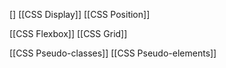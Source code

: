 
[]
[[CSS Display]]
[[CSS Position]]

[[CSS Flexbox]]
[[CSS Grid]]

[[CSS Pseudo-classes]]
[[CSS Pseudo-elements]]